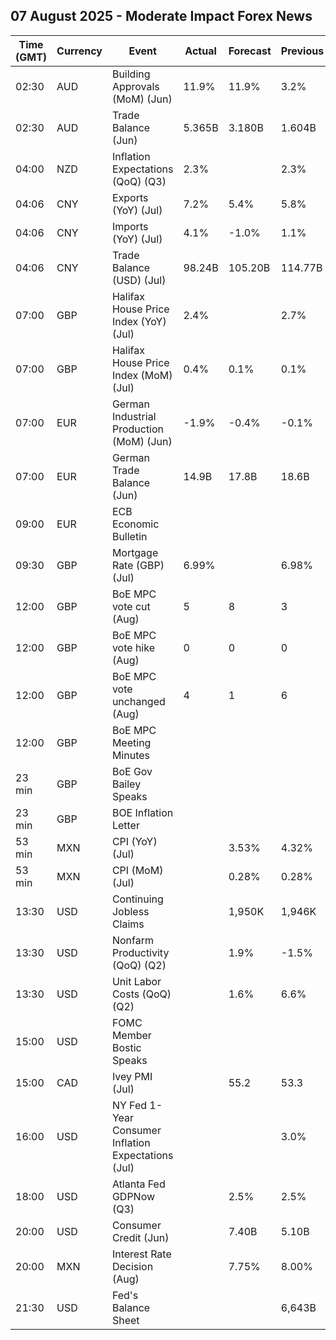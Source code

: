 ## 07 August 2025 - Moderate Impact Forex News

| Time (GMT) | Currency | Event | Actual | Forecast | Previous |
|------|----------|-------|--------|----------|----------|
| 02:30 | AUD | Building Approvals (MoM) (Jun) | 11.9% | 11.9% | 3.2% |
| 02:30 | AUD | Trade Balance (Jun) | 5.365B | 3.180B | 1.604B |
| 04:00 | NZD | Inflation Expectations (QoQ) (Q3) | 2.3% |  | 2.3% |
| 04:06 | CNY | Exports (YoY) (Jul) | 7.2% | 5.4% | 5.8% |
| 04:06 | CNY | Imports (YoY) (Jul) | 4.1% | -1.0% | 1.1% |
| 04:06 | CNY | Trade Balance (USD) (Jul) | 98.24B | 105.20B | 114.77B |
| 07:00 | GBP | Halifax House Price Index (YoY) (Jul) | 2.4% |  | 2.7% |
| 07:00 | GBP | Halifax House Price Index (MoM) (Jul) | 0.4% | 0.1% | 0.1% |
| 07:00 | EUR | German Industrial Production (MoM) (Jun) | -1.9% | -0.4% | -0.1% |
| 07:00 | EUR | German Trade Balance (Jun) | 14.9B | 17.8B | 18.6B |
| 09:00 | EUR | ECB Economic Bulletin |  |  |  |
| 09:30 | GBP | Mortgage Rate (GBP) (Jul) | 6.99% |  | 6.98% |
| 12:00 | GBP | BoE MPC vote cut (Aug) | 5 | 8 | 3 |
| 12:00 | GBP | BoE MPC vote hike (Aug) | 0 | 0 | 0 |
| 12:00 | GBP | BoE MPC vote unchanged (Aug) | 4 | 1 | 6 |
| 12:00 | GBP | BoE MPC Meeting Minutes |  |  |  |
| 23 min | GBP | BoE Gov Bailey Speaks |  |  |  |
| 23 min | GBP | BOE Inflation Letter |  |  |  |
| 53 min | MXN | CPI (YoY) (Jul) |  | 3.53% | 4.32% |
| 53 min | MXN | CPI (MoM) (Jul) |  | 0.28% | 0.28% |
| 13:30 | USD | Continuing Jobless Claims |  | 1,950K | 1,946K |
| 13:30 | USD | Nonfarm Productivity (QoQ) (Q2) |  | 1.9% | -1.5% |
| 13:30 | USD | Unit Labor Costs (QoQ) (Q2) |  | 1.6% | 6.6% |
| 15:00 | USD | FOMC Member Bostic Speaks |  |  |  |
| 15:00 | CAD | Ivey PMI (Jul) |  | 55.2 | 53.3 |
| 16:00 | USD | NY Fed 1-Year Consumer Inflation Expectations (Jul) |  |  | 3.0% |
| 18:00 | USD | Atlanta Fed GDPNow (Q3) |  | 2.5% | 2.5% |
| 20:00 | USD | Consumer Credit (Jun) |  | 7.40B | 5.10B |
| 20:00 | MXN | Interest Rate Decision (Aug) |  | 7.75% | 8.00% |
| 21:30 | USD | Fed's Balance Sheet |  |  | 6,643B |
